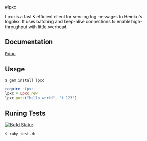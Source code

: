 #lpxc

Lpxc is a fast & efficient client for sending log messages to Heroku's logplex. It uses batching and keep-alive connections to enable high-throughput with little overhead.

## Documentation

[Rdoc](http://rubydoc.info/github/ryandotsmith/lpxc/master/Lpxc)

## Usage

```bash
$ gem install lpxc
```

```ruby
require 'lpxc'
lpxc = Lpxc.new
lpxc.puts("hello world", 't.123')
```

## Runing Tests

[![Build Status](https://drone.io/github.com/ryandotsmith/lpxc/status.png)](https://drone.io/github.com/ryandotsmith/lpxc/latest)

```bash
$ ruby test.rb
```
